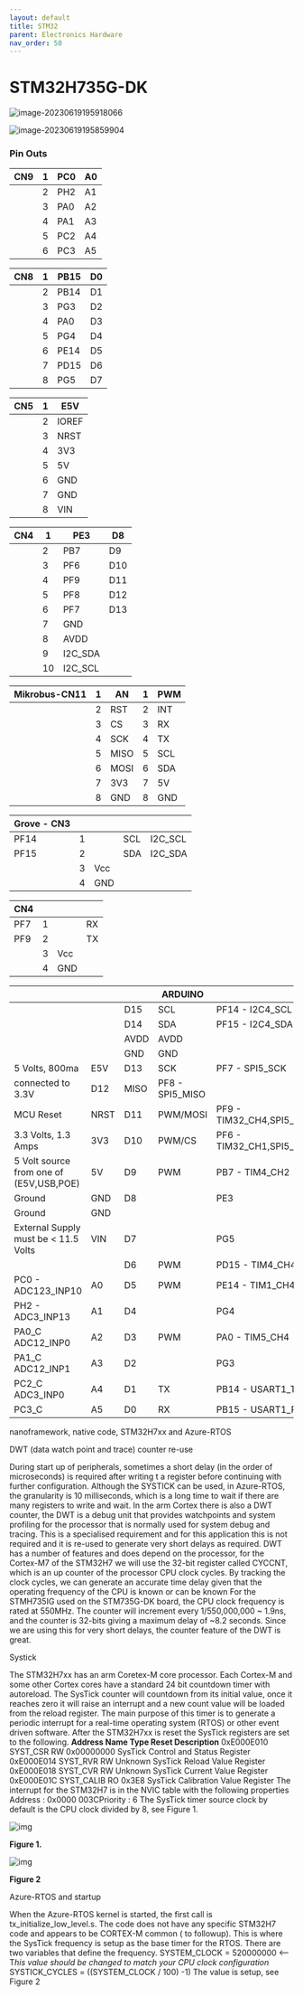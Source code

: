 ```yaml
---
layout: default
title: STM32
parent: Electronics Hardware
nav_order: 50
---
```
















# STM32H735G-DK

![image-20230619195918066](assets/image-20230619195918066.png)

![image-20230619195859904](assets/image-20230619195859904.png)



### Pin Outs



| CN9  | 1    | PC0  | A0   |
| ---- | ---- | ---- | ---- |
|      | 2    | PH2  | A1   |
|      | 3    | PA0  | A2   |
|      | 4    | PA1  | A3   |
|      | 5    | PC2  | A4   |
|      | 6    | PC3  | A5   |





| CN8  | 1    | PB15 | D0   |
| ---- | ---- | ---- | ---- |
|      | 2    | PB14 | D1   |
|      | 3    | PG3  | D2   |
|      | 4    | PA0  | D3   |
|      | 5    | PG4  | D4   |
|      | 6    | PE14 | D5   |
|      | 7    | PD15 | D6   |
|      | 8    | PG5  | D7   |



| CN5  | 1    | E5V   |
| ---- | ---- | ----- |
|      | 2    | IOREF |
|      | 3    | NRST  |
|      | 4    | 3V3   |
|      | 5    | 5V    |
|      | 6    | GND   |
|      | 7    | GND   |
|      | 8    | VIN   |



| CN4  | 1    | PE3     | D8   |
| ---- | ---- | ------- | ---- |
|      | 2    | PB7     | D9   |
|      | 3    | PF6     | D10  |
|      | 4    | PF9     | D11  |
|      | 5    | PF8     | D12  |
|      | 6    | PF7     | D13  |
|      | 7    | GND     |      |
|      | 8    | AVDD    |      |
|      | 9    | I2C_SDA |      |
|      | 10   | I2C_SCL |      |



| Mikrobus-CN11 | 1    | AN   | 1    | PWM  |
| ------------- | ---- | ---- | ---- | ---- |
|               | 2    | RST  | 2    | INT  |
|               | 3    | CS   | 3    | RX   |
|               | 4    | SCK  | 4    | TX   |
|               | 5    | MISO | 5    | SCL  |
|               | 6    | MOSI | 6    | SDA  |
|               | 7    | 3V3  | 7    | 5V   |
|               | 8    | GND  | 8    | GND  |



| Grove - CN3 |      |      |      |         |
| ----------- | ---- | ---- | ---- | ------- |
| PF14        | 1    |      | SCL  | I2C_SCL |
| PF15        | 2    |      | SDA  | I2C_SDA |
|             | 3    | Vcc  |      |         |
|             | 4    | GND  |      |         |



| CN4  |      |      |      |
| ---- | ---- | ---- | ---- |
| PF7  | 1    |      | RX   |
| PF9  | 2    |      | TX   |
|      | 3    | Vcc  |      |
|      | 4    | GND  |      |





|                                         |      |      | ARDUINO         |                           |      |
| --------------------------------------- | ---- | ---- | --------------- | ------------------------- | ---- |
|                                         |      | D15  | SCL             | PF14 - I2C4_SCL           |      |
|                                         |      | D14  | SDA             | PF15 - I2C4_SDA           |      |
|                                         |      | AVDD | AVDD            |                           |      |
|                                         |      | GND  | GND             |                           |      |
| 5 Volts, 800ma                          | E5V  | D13  | SCK             | PF7 - SPI5_SCK            |      |
| connected to  3.3V                      | D12  | MISO | PF8 - SPI5_MISO |                           |      |
| MCU Reset                               | NRST | D11  | PWM/MOSI        | PF9 - TIM32_CH4,SPI5_MOSI |      |
| 3.3 Volts, 1.3 Amps                     | 3V3  | D10  | PWM/CS          | PF6 - TIM32_CH1,SPI5_NSS  |      |
| 5 Volt source from one of (E5V,USB,POE) | 5V   | D9   | PWM             | PB7 - TIM4_CH2            |      |
| Ground                                  | GND  | D8   |                 | PE3                       |      |
| Ground                                  | GND  |      |                 |                           |      |
| External Supply must be < 11.5 Volts    | VIN  | D7   |                 | PG5                       |      |
|                                         |      | D6   | PWM             | PD15 - TIM4_CH4           |      |
| PC0 - ADC123_INP10                      | A0   | D5   | PWM             | PE14 - TIM1_CH4           |      |
| PH2 - ADC3_INP13                        | A1   | D4   |                 | PG4                       |      |
| PA0_C ADC12_INP0                        | A2   | D3   | PWM             | PA0 - TIM5_CH4            |      |
| PA1_C ADC12_INP1                        | A3   | D2   |                 | PG3                       |      |
| PC2_C ADC3_INP0                         | A4   | D1   | TX              | PB14 - USART1_TX          |      |
| PC3_C                                   | A5   | D0   | RX              | PB15 - USART1_RX          |      |



 

nanoframework, native code, STM32H7xx and Azure-RTOS

DWT (data watch point and trace) counter re-use

During start up of peripherals, sometimes a short delay (in the order of microseconds) is required after writing t a register before continuing with further configuration. Although the SYSTICK can be used, in Azure-RTOS, the granularity is 10 milliseconds, which is a long time to wait if there are many registers to write and wait. In the arm Cortex there is also a DWT counter, the DWT is a debug unit that provides watchpoints and system profiling for the processor that is normally used for system debug and tracing. This is a specialised requirement and for this application this is not required and it is re-used to generate very short delays as required. DWT has a number of features and does depend on the processor, for the Cortex-M7 of the STM32H7 we will use the 32-bit register called CYCCNT, which is an up counter of the processor CPU clock cycles. By tracking the clock cycles, we can generate an accurate time delay given that the operating frequency of the CPU is known or can be known For the STMH735IG used on the STM735G-DK board, the CPU clock frequency is rated at 550MHz. The counter will increment every 1/550,000,000 ~ 1.9ns, and the counter is 32-bits giving a maximum delay of ~8.2 seconds. Since we are using this for very short delays, the counter feature of the DWT is great. 

Systick

 The STM32H7xx has an arm Coretex-M core processor. Each Cortex-M and some other Cortex cores have a standard 24 bit countdown timer with autoreload. The SysTick counter will countdown from its initial value, once it reaches zero it will raise an interrupt and a new count value will be loaded from the reload register. The main purpose of this timer is to generate a periodic interrupt for a real-time operating system (RTOS) or other event driven software. After the STM32H7xx is reset the SysTick registers are set to the following. **Address Name Type Reset Description** 0xE000E010 SYST_CSR RW 0x00000000 SysTick Control and Status Register 0xE000E014 SYST_RVR RW Unknown SysTick Reload Value Register 0xE000E018 SYST_CVR RW Unknown SysTick Current Value Register 0xE000E01C SYST_CALIB RO 0x3E8 SysTick Calibration Value Register The interrupt for the STM32H7 is in the NVIC table with the following properties Address : 0x0000 003CPriority : 6 The SysTick timer source clock by default is the CPU clock divided by 8, see Figure 1.

![img](assets/clip_image002-1687182875730-54.png)

**Figure 1.**

 

![img](assets/clip_image004-1687182875730-55.png)

**Figure 2**

Azure-RTOS and startup

When the Azure-RTOS kernel is started, the first call is tx_initialize_low_level.s. The code does not have any specific STM32H7 code and appears to be CORTEX-M common ( to followup). This is where the SysTick frequency is setup as the base timer for the RTOS. There are two variables that define the frequency. SYSTEM_CLOCK = 520000000 <-- T*his value should be changed to match your CPU clock configuration* SYSTICK_CYCLES = ((SYSTEM_CLOCK / 100) -1) The value is setup, see Figure 2

 

 